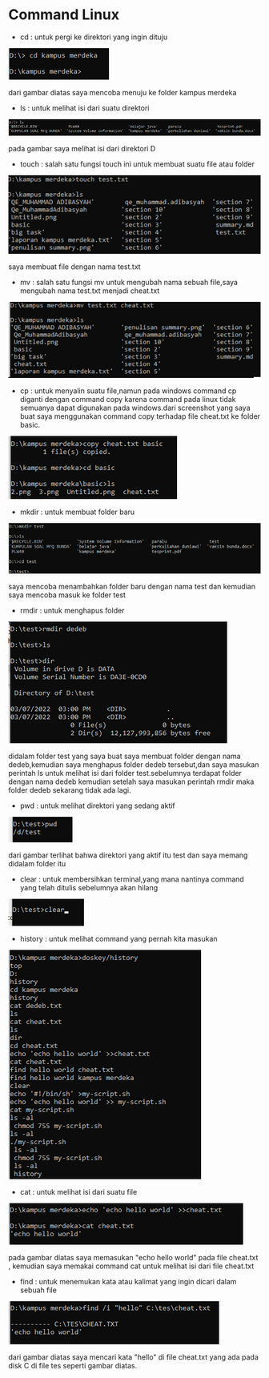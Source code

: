 # Command Linux

- cd : untuk pergi ke direktori yang ingin dituju

![cd](./ss.task/cd.png)

dari gambar diatas saya mencoba menuju ke folder kampus merdeka

- ls : untuk melihat isi dari suatu direktori 

![ls](./ss.task/ls.png)

pada gambar saya melihat isi dari direktori D

- touch : salah satu fungsi touch ini untuk membuat suatu file atau folder

![touch](./ss.task/touch.png)

saya membuat file dengan nama test.txt

- mv : salah satu fungsi mv untuk mengubah nama sebuah file,saya mengubah nama test.txt menjadi 
       cheat.txt

![mv](./ss.task/mv.png)

- cp : untuk menyalin suatu file,namun pada windows command cp diganti dengan command copy karena
       command pada linux tidak semuanya dapat digunakan pada windows.dari screenshot yang saya 
       buat saya menggunakan command copy terhadap file cheat.txt ke folder basic.

![cp](./ss.task/cp.png)

- mkdir : untuk membuat folder baru 

![mkdir](./ss.task/mkdir.png)

saya mencoba menambahkan folder baru dengan nama test dan kemudian saya mencoba masuk  ke folder test 

- rmdir : untuk menghapus folder

![rmdir](./ss.task/rmdir.png)

didalam folder test yang saya buat saya membuat folder dengan nama dedeb,kemudian saya menghapus folder
dedeb tersebut,dan saya masukan perintah ls untuk melihat isi dari folder test.sebelumnya terdapat folder
dengan nama dedeb kemudian setelah saya masukan perintah rmdir maka folder dedeb sekarang tidak ada lagi.

- pwd : untuk melihat direktori yang sedang aktif 

![pwd](./ss.task/pwd.png)

dari gambar terlihat bahwa direktori yang aktif itu test dan saya memang didalam folder itu

- clear : untuk membersihkan terminal,yang mana nantinya command yang telah ditulis sebelumnya 
          akan hilang

![clear](./ss.task/clear.png)

- history : untuk melihat command yang pernah kita masukan

![history](./ss.task/history.png)

- cat : untuk melihat isi dari suatu file

![cat](./ss.task/cat.png)

pada gambar diatas saya memasukan "echo hello world" pada file cheat.txt , kemudian saya memakai
command cat untuk melihat isi dari file cheat.txt

- find : untuk menemukan kata atau kalimat yang ingin dicari dalam sebuah file

![find](./ss.task/find.png)

dari gambar diatas saya mencari kata "hello" di file cheat.txt yang ada pada disk C di file tes
seperti gambar diatas.